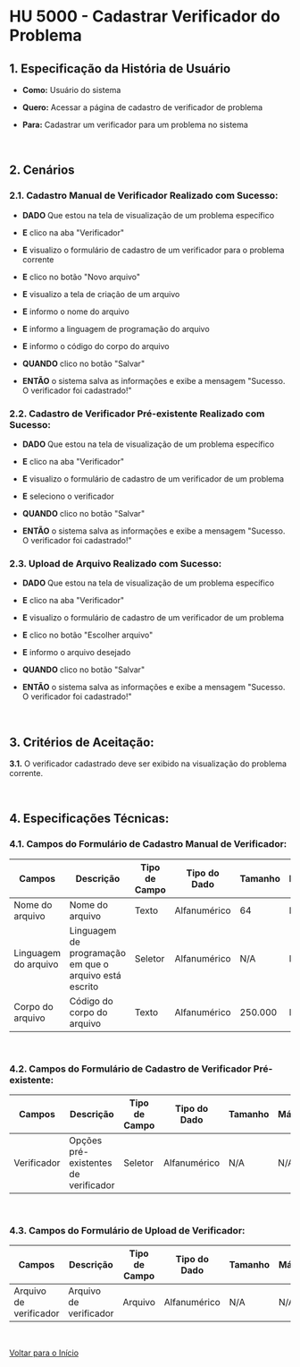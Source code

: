 # HU 5000 - Cadastrar Verificador do Problema <a name="inicio"></a>

## 1. Especificação da História de Usuário

-   **Como:** Usuário do sistema

-   **Quero:** Acessar a página de cadastro de verificador de problema

-   **Para:** Cadastrar um verificador para um problema no sistema

<br>

## 2. Cenários

### 2.1. Cadastro Manual de Verificador Realizado com Sucesso:

-   **DADO** Que estou na tela de visualização de um problema específico

-   **E** clico na aba "Verificador"

-   **E** visualizo o formulário de cadastro de um verificador para o problema corrente

-   **E** clico no botão "Novo arquivo"

-   **E** visualizo a tela de criação de um arquivo

-   **E** informo o nome do arquivo

-   **E** informo a linguagem de programação do arquivo

-   **E** informo o código do corpo do arquivo

-   **QUANDO** clico no botão "Salvar"

-   **ENTÃO** o sistema salva as informações e exibe a mensagem "Sucesso. O verificador foi cadastrado!"

### 2.2. Cadastro de Verificador Pré-existente Realizado com Sucesso:

-   **DADO** Que estou na tela de visualização de um problema específico

-   **E** clico na aba "Verificador"

-   **E** visualizo o formulário de cadastro de um verificador de um problema

-   **E** seleciono o verificador

-   **QUANDO** clico no botão "Salvar"

-   **ENTÃO** o sistema salva as informações e exibe a mensagem "Sucesso. O verificador foi cadastrado!"

### 2.3. Upload de Arquivo Realizado com Sucesso:

-   **DADO** Que estou na tela de visualização de um problema específico

-   **E** clico na aba "Verificador"

-   **E** visualizo o formulário de cadastro de um verificador de um problema

-   **E** clico no botão "Escolher arquivo"

-   **E** informo o arquivo desejado

-   **QUANDO** clico no botão "Salvar"

-   **ENTÃO** o sistema salva as informações e exibe a mensagem "Sucesso. O verificador foi cadastrado!"

<br>

## 3. Critérios de Aceitação:

**3.1.** O verificador cadastrado deve ser exibido na visualização do problema corrente.

<br>

## 4. Especificações Técnicas:

### 4.1. Campos do Formulário de Cadastro Manual de Verificador:

| Campos               | Descrição                                              | Tipo de Campo | Tipo do Dado | Tamanho | Máscara | Editável | Obrigatório | Regras |
| -------------------- | ------------------------------------------------------ | ------------- | ------------ | ------- | ------- | -------- | ----------- | ------ |
| Nome do arquivo      | Nome do arquivo                                        | Texto         | Alfanumérico | 64      | N/A     | S        | S           | N/A    |
| Linguagem do arquivo | Linguagem de programação em que o arquivo está escrito | Seletor       | Alfanumérico | N/A     | N/A     | S        | S           | N/A    |
| Corpo do arquivo     | Código do corpo do arquivo                             | Texto         | Alfanumérico | 250.000 | N/A     | S        | S           | N/A    |

<br>

### 4.2. Campos do Formulário de Cadastro de Verificador Pré-existente:

| Campos      | Descrição                            | Tipo de Campo | Tipo do Dado | Tamanho | Máscara | Editável | Obrigatório | Regras |
| ----------- | ------------------------------------ | ------------- | ------------ | ------- | ------- | -------- | ----------- | ------ |
| Verificador | Opções pré-existentes de verificador | Seletor       | Alfanumérico | N/A     | N/A     | S        | S           | N/A    |

<br>

### 4.3. Campos do Formulário de Upload de Verificador:

| Campos                 | Descrição              | Tipo de Campo | Tipo do Dado | Tamanho | Máscara | Editável | Obrigatório | Regras |
| ---------------------- | ---------------------- | ------------- | ------------ | ------- | ------- | -------- | ----------- | ------ |
| Arquivo de verificador | Arquivo de verificador | Arquivo       | Alfanumérico | N/A     | N/A     | S        | S           | N/A    |

<br>

[Voltar para o Início](#inicio)
